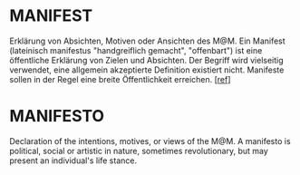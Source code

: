 # MANIFEST

Erklärung von Absichten, Motiven oder Ansichten des M@M. Ein Manifest (lateinisch manifestus "handgreiflich gemacht", "offenbart") ist eine öffentliche Erklärung von Zielen und Absichten. Der Begriff wird vielseitig verwendet, eine allgemein akzeptierte Definition existiert nicht. Manifeste sollen in der Regel eine breite Öffentlichkeit erreichen. [[ref]](https://de.wikipedia.org/wiki/Manifest)


# MANIFESTO

Declaration of the intentions, motives, or views of the M@M. A manifesto is political, social or artistic in nature, sometimes revolutionary, but may present an individual's life stance. 
